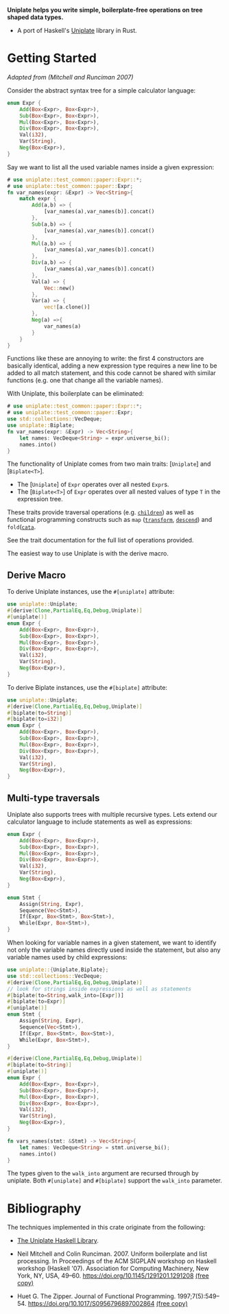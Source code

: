 **Uniplate helps you write simple, boilerplate-free operations on tree shaped data types.**

- A port of Haskell's [Uniplate](https://hackage.haskell.org/package/uniplate)
  library in Rust.

# Getting Started 

*Adapted from (Mitchell and Runciman 2007)*

Consider the abstract syntax tree for a simple calculator language:

```rust
enum Expr {
    Add(Box<Expr>, Box<Expr>),
    Sub(Box<Expr>, Box<Expr>),
    Mul(Box<Expr>, Box<Expr>),
    Div(Box<Expr>, Box<Expr>),
    Val(i32),
    Var(String),
    Neg(Box<Expr>),
}
```

Say we want to list all the used variable names inside a given expression:

```rust
# use uniplate::test_common::paper::Expr::*;
# use uniplate::test_common::paper::Expr;
fn var_names(expr: &Expr) -> Vec<String>{
    match expr {
        Add(a,b) => {
            [var_names(a),var_names(b)].concat()
        },
        Sub(a,b) => {
            [var_names(a),var_names(b)].concat()
        },
        Mul(a,b) => {
            [var_names(a),var_names(b)].concat()
        },
        Div(a,b) => {
            [var_names(a),var_names(b)].concat()
        },
        Val(a) => {
            Vec::new()
        },
        Var(a) => {
            vec![a.clone()]
        },
        Neg(a) =>{
            var_names(a)
        }
    }
}
```

Functions like these are annoying to write: the first 4 constructors are basically identical,
adding a new expression type requires a new line to be added to all match statement, and this
code cannot be shared with similar functions (e.g. one that change all the variable names).


With Uniplate, this boilerplate can be eliminated:

```rust
# use uniplate::test_common::paper::Expr::*;
# use uniplate::test_common::paper::Expr;
use std::collections::VecDeque;
use uniplate::Biplate;
fn var_names(expr: &Expr) -> Vec<String>{
    let names: VecDeque<String> = expr.universe_bi();
    names.into()
}
```

The functionality of Uniplate comes from two main traits: [`Uniplate`] and
[`Biplate<T>`].

* The [`Uniplate`] of `Expr` operates over all nested `Expr`s.
* The [`Biplate<T>`] of `Expr` operates over all nested values of type
  `T` in the expression tree.

These traits provide traversal operations (e.g. [`children`](Uniplate::children)) as well as
functional programming constructs such as `map` ([`transform`](Uniplate::transform), [`descend`](Uniplate::descend)) and `fold`([`cata`](Uniplate::cata).

See the trait documentation for the full list of operations provided.

The easiest way to use Uniplate is with the derive macro.

## Derive Macro

To derive Uniplate instances, use the `#[uniplate]` attribute:

```rust
use uniplate::Uniplate;
#[derive(Clone,PartialEq,Eq,Debug,Uniplate)]
#[uniplate()]
enum Expr {
    Add(Box<Expr>, Box<Expr>),
    Sub(Box<Expr>, Box<Expr>),
    Mul(Box<Expr>, Box<Expr>),
    Div(Box<Expr>, Box<Expr>),
    Val(i32),
    Var(String),
    Neg(Box<Expr>),
}
```

To derive Biplate instances, use the `#[biplate]` attribute:

```rust
use uniplate::Uniplate;
#[derive(Clone,PartialEq,Eq,Debug,Uniplate)]
#[biplate(to=String)]
#[biplate(to=i32)]
enum Expr {
    Add(Box<Expr>, Box<Expr>),
    Sub(Box<Expr>, Box<Expr>),
    Mul(Box<Expr>, Box<Expr>),
    Div(Box<Expr>, Box<Expr>),
    Val(i32),
    Var(String),
    Neg(Box<Expr>),
}
```

## Multi-type traversals

Uniplate also supports trees with multiple recursive types. Lets extend our
calculator language to include statements as well as expressions:

```rust
enum Expr {
    Add(Box<Expr>, Box<Expr>),
    Sub(Box<Expr>, Box<Expr>),
    Mul(Box<Expr>, Box<Expr>),
    Div(Box<Expr>, Box<Expr>),
    Val(i32),
    Var(String),
    Neg(Box<Expr>),
}

enum Stmt {
    Assign(String, Expr),
    Sequence(Vec<Stmt>),
    If(Expr, Box<Stmt>, Box<Stmt>),
    While(Expr, Box<Stmt>),
}
```

When looking for variable names in a given statement, we want to identify not
only the variable names directly used inside the statement, but also any
variable names used by child expressions:

```rust
use uniplate::{Uniplate,Biplate};
use std::collections::VecDeque;
#[derive(Clone,PartialEq,Eq,Debug,Uniplate)]
// look for strings inside expressions as well as statements 
#[biplate(to=String,walk_into=[Expr])]
#[biplate(to=Expr)]
#[uniplate()]
enum Stmt {
    Assign(String, Expr),
    Sequence(Vec<Stmt>),
    If(Expr, Box<Stmt>, Box<Stmt>),
    While(Expr, Box<Stmt>),
}

#[derive(Clone,PartialEq,Eq,Debug,Uniplate)]
#[biplate(to=String)]
#[uniplate()]
enum Expr {
    Add(Box<Expr>, Box<Expr>),
    Sub(Box<Expr>, Box<Expr>),
    Mul(Box<Expr>, Box<Expr>),
    Div(Box<Expr>, Box<Expr>),
    Val(i32),
    Var(String),
    Neg(Box<Expr>),
}

fn vars_names(stmt: &Stmt) -> Vec<String>{
    let names: VecDeque<String> = stmt.universe_bi();
    names.into()
}
```

The types given to the `walk_into` argument are recursed through by uniplate.
Both `#[uniplate]` and `#[biplate]` support the `walk_into` parameter.


# Bibliography

The techniques implemented in this crate originate from the following:
 
* [The Uniplate Haskell Library](https://hackage.haskell.org/package/uniplate).

* Neil Mitchell and Colin Runciman. 2007. Uniform boilerplate and list processing. In
  Proceedings of the ACM SIGPLAN workshop on Haskell workshop (Haskell '07). Association for
  Computing Machinery, New York, NY, USA, 49–60. <https://doi.org/10.1145/1291201.1291208>
  [(free copy)](https://www.cs.york.ac.uk/plasma/publications/pdf/MitchellRuncimanHW07.pdf)

* Huet G. The Zipper. Journal of Functional Programming. 1997;7(5):549–54. <https://doi.org/10.1017/S0956796897002864>
  [(free copy)](https://www.cambridge.org/core/services/aop-cambridge-core/content/view/0C058890B8A9B588F26E6D68CF0CE204/S0956796897002864a.pdf/zipper.pdf)
